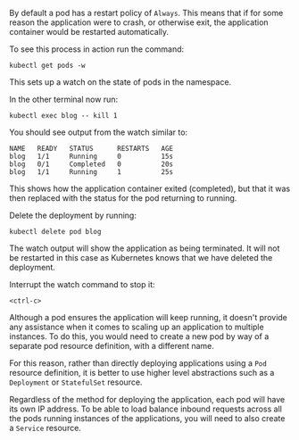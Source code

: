 By default a pod has a restart policy of `Always`. This means that if for some reason the application were to crash, or otherwise exit, the application container would be restarted automatically.

To see this process in action run the command:

```execute-1
kubectl get pods -w
```

This sets up a watch on the state of pods in the namespace.

In the other terminal now run:

```execute-2
kubectl exec blog -- kill 1
```

You should see output from the watch similar to:

```
NAME   READY   STATUS      RESTARTS   AGE
blog   1/1     Running     0          15s
blog   0/1     Completed   0          20s
blog   1/1     Running     1          25s
```

This shows how the application container exited (completed), but that it was then replaced with the status for the pod returning to running.

Delete the deployment by running:

```execute-2
kubectl delete pod blog
```

The watch output will show the application as being terminated. It will not be restarted in this case as Kubernetes knows that we have deleted the deployment.

Interrupt the watch command to stop it:

```execute-1
<ctrl-c>
```

Although a pod ensures the application will keep running, it doesn't provide any assistance when it comes to scaling up an application to multiple instances. To do this, you would need to create a new pod by way of a separate pod resource definition, with a different name.

For this reason, rather than directly deploying applications using a `Pod` resource definition, it is better to use higher level abstractions such as a `Deployment` or `StatefulSet` resource.

Regardless of the method for deploying the application, each pod will have its own IP address. To be able to load balance inbound requests across all the pods running instances of the applications, you will need to also create a `Service` resource.
